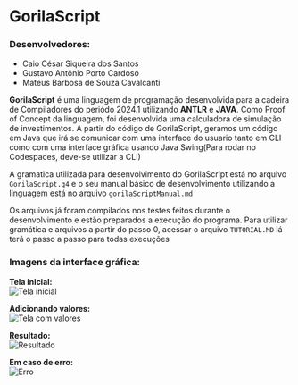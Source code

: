 # GorilaScript

### Desenvolvedores:
- Caio César Siqueira dos Santos
- Gustavo Antônio Porto Cardoso
- Mateus Barbosa de Souza Cavalcanti


**GorilaScript** é uma linguagem de programação desenvolvida para a cadeira de Compiladores do periódo 2024.1 utilizando **ANTLR** e **JAVA**. Como Proof of Concept da linguagem, foi desenvolvida uma calculadora de simulação de investimentos.
A partir do código de GorilaScript, geramos um código em Java que irá se comunicar com uma interface do usuario tanto em CLI como com uma interface gráfica usando Java Swing(Para rodar no Codespaces, deve-se utilizar a CLI)

A gramatica utilizada para desenvolvimento do GorilaScript está no arquivo `GorilaScript.g4` e o seu manual básico de desenvolvimento utilizando a linguagem está no arquivo `gorilaScriptManual.md`

Os arquivos já foram compilados nos testes feitos durante o desenvolvimento e estão preparados a execução do programa.
Para utilizar gramática e arquivos a partir do passo 0, acessar o arquivo `TUTORIAL.MD` lá terá o passo a passo para todas execuções

### Imagens da interface gráfica:  


**Tela inicial:**  
![Tela inicial](https://cdn.discordapp.com/attachments/1235339523114930219/1266862150668783646/image.png?ex=66a6b0d1&is=66a55f51&hm=9a191f16d6799a82fc77fb878dd1ca067211f3088efa90aeba774906a21f0be6&)  

**Adicionando valores:**  
![Tela com valores](https://cdn.discordapp.com/attachments/1235339523114930219/1266862531285356574/image.png?ex=66a6b12c&is=66a55fac&hm=9f2ad0ef1535d76d56f042ed7d750aa074fb838ff663c5f86304581e300f5e54&)  

**Resultado:**  
![Resultado](https://cdn.discordapp.com/attachments/1235339523114930219/1266862621517283409/image.png?ex=66a6b142&is=66a55fc2&hm=0278a26b08d0119132a152ae1ecaa602186ed81675c28e02a2a9e4e041be3cdf&)  

**Em caso de erro:**  
![Erro](https://cdn.discordapp.com/attachments/1235339523114930219/1266875450949636108/image.png?ex=66a6bd34&is=66a56bb4&hm=92306c1b881c2cc8c6c1fe618d3950eb96e54f64a05c6427838598165f6f74d9&)  
